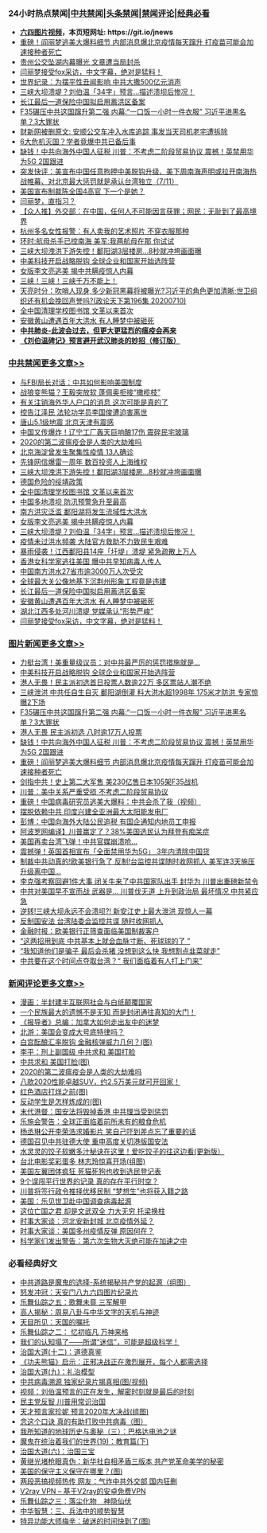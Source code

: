 <div id="tt">
<h3>24小时热点禁闻|<a href="#%E4%B8%AD%E5%85%B1%E7%A6%81%E9%97%BB%E6%9B%B4%E5%A4%9A%E6%96%87%E7%AB%A0">中共禁闻</a>|<a href="#%E5%9B%BE%E7%89%87%E6%96%B0%E9%97%BB%E6%9B%B4%E5%A4%9A%E6%96%87%E7%AB%A0">头条禁闻</a>|<a href="#%E6%96%B0%E9%97%BB%E8%AF%84%E8%AE%BA%E6%9B%B4%E5%A4%9A%E6%96%87%E7%AB%A0">禁闻评论|<a href="#%E5%BF%85%E7%9C%8B%E7%BB%8F%E5%85%B8%E5%A5%BD%E6%96%87">经典必看</a></h3>
<ul>
<li><b><a href="http://d1.bdrive.tk/64.mp4" target="_blank">六四图片视频</a>，本页短网址: https://git.io/jnews</b></li>
<li><a href="https://github.com/fqnews/bnews/blob/master/topimagenews/20200711/1359246.md">重磅！阎丽梦逃美大爆料细节 内部消息爆北京疫情每天蹿升 打疫苗可能会加速接种者死亡</a></li>
<li><a href="https://github.com/fqnews/bnews/blob/master/cbnews/20200711/1359061.md">贵州公交坠湖内幕曝光 文章遭当局封杀</a></li>
<li><a href="https://github.com/fqnews/bnews/blob/master/cbnews/20200711/1359139.md">闫丽梦接受fox采访，中文字幕，绝对是猛料！</a></li>
<li><a href="https://github.com/fqnews/bnews/blob/master/lifebaike/20200711/1359082.md">世界纪录：为摆平性丑闻影响 中共大撒500亿元消声</a></li>
<li><a href="https://github.com/fqnews/bnews/blob/master/cbnews/20200711/1359241.md">三峡大坝溃堤？刘伯温「34字」预言…描述溃坝后惨况！</a></li>
<li><a href="https://github.com/fqnews/bnews/blob/master/cbnews/20200711/1359222.md">长江最后一道保险中国拟启用蓄洪区备案 </a></li>
<li><a href="https://github.com/fqnews/bnews/blob/master/topimagenews/20200711/1359315.md">F35碾压中共这国蹿升第二强 内幕:“一口饭一小时一件衣服” 习近平进黑名单？3大罪状</a></li>
<li><a href="https://github.com/fqnews/bnews/blob/master/cbnews/20200711/1359075.md">财新网被删原文: 安顺公交车冲入水库追踪 事发当天司机老宅遭拆除</a></li>
<li><a href="https://github.com/fqnews/bnews/blob/master/cnnews/20200711/1359339.md">6大危机灭国？学者竟爆中共已备后事</a></li>
<li><a href="https://github.com/fqnews/bnews/blob/master/topimagenews/20200711/1359287.md">缺钱！中共向海外中国人征税 川普：不考虑二阶段贸易协议 震撼！英禁用华为5G 2国跟进</a></li>
<li><a href="https://github.com/fqnews/bnews/blob/master/bannedvideo/20200712/1359395.md">突发快评：美宣布中国任意拘押中美脱钩升级、美下周南海声明或拉开南海热战帷幕、对北京最大惩罚就是承认台湾独立（7/11）</a></li>
<li><a href="https://github.com/fqnews/bnews/blob/master/cbnews/20200711/1359151.md">美国宣布制裁陈全国4高官 下一个是她？</a></li>
<li><a href="https://github.com/fqnews/bnews/blob/master/bannedvideo/20200711/1359351.md">闫丽梦，直指习？</a></li>
<li><a href="https://github.com/fqnews/bnews/blob/master/baitai/20200712/1359371.md">【众人推】外交部：在中国，任何人不可能因言获罪；网民：无耻到了最高境界</a></li>
<li><a href="https://github.com/fqnews/bnews/blob/master/baitai/20200711/1359199.md">杭州多名女性报警：有人卖我的艺术照片 不穿衣服那种</a></li>
<li><a href="https://github.com/fqnews/bnews/blob/master/cbnews/20200711/1359078.md">环时:航母杀手已控南海 美军:我两航母在那 你试试</a></li>
<li><a href="https://github.com/fqnews/bnews/blob/master/cbnews/20200712/1359368.md">三峡大坝洩洪下游失控！鄱阳湖3层楼房…8秒就冲垮画面曝</a></li>
<li><a href="https://github.com/fqnews/bnews/blob/master/topimagenews/20200712/1359376.md">中美科技开启战略脱钩 全球企业和国家开始选阵营</a></li>
<li><a href="https://github.com/fqnews/bnews/blob/master/cbnews/20200711/1359245.md">女版李文亮逃美 揭中共瞒疫惊人内幕</a></li>
<li><a href="https://github.com/fqnews/bnews/blob/master/bannedvideo/20200711/1359254.md">三峡！三峡！三峡千万不能上！</a></li>
<li><a href="https://github.com/fqnews/bnews/blob/master/cbnews/20200711/1359069.md">天亮时分：吹哨人现身,多少新冠黑幕将被曝光?习近平的角色更加清晰;世卫组织还有机会挽回声誉吗?(政论天下第196集 20200710)</a></li>
<li><a href="https://github.com/fqnews/bnews/blob/master/cbnews/20200711/1359346.md">全中国清理学校图书馆 文革以来首次</a></li>
<li><a href="https://github.com/fqnews/bnews/blob/master/cbnews/20200711/1359220.md">安徽黄山遭遇百年大洪水 有人睡梦中被砸死</a></li>
<li><b><a href="https://github.com/fqnews/bnews/blob/master/comments/20200211/1275071.md" target="_blank">中共肺炎-此波会过去，但更大更猛烈的瘟疫会再来</a></b></li>
<li><b><a href="https://github.com/fqnews/bnews/blob/master/comments/20200207/1272816.md" target="_blank">《刘伯温碑记》预言避开武汉肺炎的妙招（修订版）</a></b></li>
</ul>
</div>

<div class="catlist">
<h3><a href="https://github.com/fqnews/bnews/blob/master/cbnews/" target="_blank">中共禁闻</a><span><a href="https://github.com/fqnews/bnews/blob/master/cbnews/" target="_blank" rel="nofollow">更多文章>></a></span></h3>
<ul>
<li><a href="https://github.com/fqnews/bnews/blob/master/cbnews/20200712/1359469.md" target="_blank">与FBI局长对话：中共如何影响美国制度</a></li>
<li><a href="https://github.com/fqnews/bnews/blob/master/cbnews/20200712/1359468.md" target="_blank">战狼变熊猫？王毅突放软 蓬佩奥拒接“橄榄枝”</a></li>
<li><a href="https://github.com/fqnews/bnews/blob/master/cbnews/20200712/1359467.md" target="_blank">有关注销海外华人户口的消息 这次可能是真的了</a></li>
<li><a href="https://github.com/fqnews/bnews/blob/master/cbnews/20200712/1359466.md" target="_blank">控告江泽民 法轮功学员李国俊遭迫害离世</a></li>
<li><a href="https://github.com/fqnews/bnews/blob/master/cbnews/20200712/1359443.md" target="_blank">唐山5.1级地震 北京天津有震感</a></li>
<li><a href="https://github.com/fqnews/bnews/blob/master/cbnews/20200712/1359442.md" target="_blank">中国又传爆炸！辽宁工厂轰天巨响酿17伤 震碎民宅玻璃</a></li>
<li><a href="https://github.com/fqnews/bnews/blob/master/comments/20200712/1359432.md" target="_blank">2020的第二波瘟疫会是人类的大劫难吗</a></li>
<li><a href="https://github.com/fqnews/bnews/blob/master/cbnews/20200712/1359382.md" target="_blank">北京海淀曾发生聚集性疫情 13人确诊</a></li>
<li><a href="https://github.com/fqnews/bnews/blob/master/cbnews/20200712/1359381.md" target="_blank">先锋网信爆雷一周年 数百投资人上海维权</a></li>
<li><a href="https://github.com/fqnews/bnews/blob/master/cbnews/20200712/1359368.md" target="_blank">三峡大坝洩洪下游失控！鄱阳湖3层楼房…8秒就冲垮画面曝</a></li>
<li><a href="https://github.com/fqnews/bnews/blob/master/cbnews/20200711/1359350.md" target="_blank">德国危险的绥靖政策</a></li>
<li><a href="https://github.com/fqnews/bnews/blob/master/cbnews/20200711/1359346.md" target="_blank">全中国清理学校图书馆 文革以来首次</a></li>
<li><a href="https://github.com/fqnews/bnews/blob/master/cbnews/20200711/1359298.md" target="_blank">中国多地溃坝 防汛预警急升至最高</a></li>
<li><a href="https://github.com/fqnews/bnews/blob/master/cbnews/20200711/1359292.md" target="_blank">南方洪灾泛滥 鄱阳湖将发生流域性大洪水</a></li>
<li><a href="https://github.com/fqnews/bnews/blob/master/cbnews/20200711/1359245.md" target="_blank">女版李文亮逃美 揭中共瞒疫惊人内幕</a></li>
<li><a href="https://github.com/fqnews/bnews/blob/master/cbnews/20200711/1359241.md" target="_blank">三峡大坝溃堤？刘伯温「34字」预言…描述溃坝后惨况！</a></li>
<li><a href="https://github.com/fqnews/bnews/blob/master/cbnews/20200711/1359240.md" target="_blank">疫情未过洪水频袭 大陆官方救助不力致民生艰难</a></li>
<li><a href="https://github.com/fqnews/bnews/blob/master/cbnews/20200711/1359238.md" target="_blank">暴雨侵袭！江西鄱阳县14座「圩堤」溃堤 紧急疏散上万人</a></li>
<li><a href="https://github.com/fqnews/bnews/blob/master/cbnews/20200711/1359207.md" target="_blank">香港女科学家逃往美国 曝中共早知病毒人传人</a></li>
<li><a href="https://github.com/fqnews/bnews/blob/master/cbnews/20200711/1359228.md" target="_blank">中国南方洪水27省市逾3000万人次受灾</a></li>
<li><a href="https://github.com/fqnews/bnews/blob/master/cbnews/20200711/1359227.md" target="_blank">全球最大关公像地基下沉荆州形象工程竟是违建</a></li>
<li><a href="https://github.com/fqnews/bnews/blob/master/cbnews/20200711/1359222.md" target="_blank">长江最后一道保险中国拟启用蓄洪区备案</a></li>
<li><a href="https://github.com/fqnews/bnews/blob/master/cbnews/20200711/1359220.md" target="_blank">安徽黄山遭遇百年大洪水 有人睡梦中被砸死</a></li>
<li><a href="https://github.com/fqnews/bnews/blob/master/cbnews/20200711/1359201.md" target="_blank">湖北江西多处河川溃堤 党媒承认“形势严峻”</a></li>
<li><a href="https://github.com/fqnews/bnews/blob/master/cbnews/20200711/1359139.md" target="_blank">闫丽梦接受fox采访，中文字幕，绝对是猛料！</a></li>

</ul>
</div>
<div class="catlist">
<h3><a href="https://github.com/fqnews/bnews/blob/master/topimagenews/" target="_blank">图片新闻</a><span><a href="https://github.com/fqnews/bnews/blob/master/topimagenews/" target="_blank" rel="nofollow">更多文章>></a></span></h3>
<ul>
<li><a href="https://github.com/fqnews/bnews/blob/master/topimagenews/20200712/1359465.md" target="_blank">力挺台湾！美重量级议员：对中共最严厉的惩罚措施就是&#8230;</a></li>
<li><a href="https://github.com/fqnews/bnews/blob/master/topimagenews/20200712/1359376.md" target="_blank">中美科技开启战略脱钩 全球企业和国家开始选阵营</a></li>
<li><a href="https://github.com/fqnews/bnews/blob/master/topimagenews/20200711/1359354.md" target="_blank">港人无畏！民主派初选首日投票人数逾22万 多区票站人潮不绝</a></li>
<li><a href="https://github.com/fqnews/bnews/blob/master/topimagenews/20200711/1359353.md" target="_blank">三峡泄洪 中共任自生自灭 鄱阳湖倒灌 料大洪水超1998年 175米才防洪 专家惊曝2下场</a></li>
<li><a href="https://github.com/fqnews/bnews/blob/master/topimagenews/20200711/1359315.md" target="_blank">F35碾压中共这国蹿升第二强 内幕:“一口饭一小时一件衣服” 习近平进黑名单？3大罪状</a></li>
<li><a href="https://github.com/fqnews/bnews/blob/master/topimagenews/20200711/1359312.md" target="_blank">港人无畏 民主派初选 八时逾17万人投票</a></li>
<li><a href="https://github.com/fqnews/bnews/blob/master/topimagenews/20200711/1359287.md" target="_blank">缺钱！中共向海外中国人征税 川普：不考虑二阶段贸易协议 震撼！英禁用华为5G 2国跟进</a></li>
<li><a href="https://github.com/fqnews/bnews/blob/master/topimagenews/20200711/1359246.md" target="_blank">重磅！阎丽梦逃美大爆料细节 内部消息爆北京疫情每天蹿升 打疫苗可能会加速接种者死亡</a></li>
<li><a href="https://github.com/fqnews/bnews/blob/master/topimagenews/20200711/1359035.md" target="_blank">剑指中共！史上第二大军售 美230亿售日本105架F35战机</a></li>
<li><a href="https://github.com/fqnews/bnews/blob/master/topimagenews/20200711/1359034.md" target="_blank">川普：美中关系严重受损 不考虑二阶段贸易协议</a></li>
<li><a href="https://github.com/fqnews/bnews/blob/master/comments/20200711/1359027.md" target="_blank">重磅！中国病毒研究员逃美大爆料：中共会杀了我（视频）</a></li>
<li><a href="https://github.com/fqnews/bnews/blob/master/topimagenews/20200711/1359022.md" target="_blank">摆脱依赖中共 印度兴建全亚洲最大太阳能发电厂</a></li>
<li><a href="https://github.com/fqnews/bnews/blob/master/topimagenews/20200711/1358963.md" target="_blank">彭博：中国向海外大陆公民追税 有国企通知内地员工申报</a></li>
<li><a href="https://github.com/fqnews/bnews/blob/master/topimagenews/20200710/1358868.md" target="_blank">阿波罗网编译】川普赢定了？38%美国选民认为拜登有痴呆症</a></li>
<li><a href="https://github.com/fqnews/bnews/blob/master/topimagenews/20200710/1358865.md" target="_blank">美国再卖台湾飞弹！中共官媒崩溃呛…</a></li>
<li><a href="https://github.com/fqnews/bnews/blob/master/topimagenews/20200710/1358864.md" target="_blank">震撼弹！英国首相宣布「全面禁用华为5G」 3年内清除中国货</a></li>
<li><a href="https://github.com/fqnews/bnews/blob/master/topimagenews/20200710/1358857.md" target="_blank">制裁中共动真的!欧美银行急了 反制!台监控共谍随时收网抓人 美军连3天施压升级离中国…</a></li>
<li><a href="https://github.com/fqnews/bnews/blob/master/topimagenews/20200710/1358837.md" target="_blank">李克强考察回避1件大事 闭关牛来了中共国家队出手 封华为 川普出重磅新禁令</a></li>
<li><a href="https://github.com/fqnews/bnews/blob/master/topimagenews/20200710/1358771.md" target="_blank">中共对美国早不宣而战 武器是&#8230; 川普伐无道 上升到政治局 最坏情况 中共紧应急</a></li>
<li><a href="https://github.com/fqnews/bnews/blob/master/topimagenews/20200710/1358763.md" target="_blank">逆转!三峡大坝永远不会溃坝?! 新安江史上最大泄洪 现惊人一幕</a></li>
<li><a href="https://github.com/fqnews/bnews/blob/master/topimagenews/20200710/1358682.md" target="_blank">反制国安法 台湾陆委会监控共谍 随时收网抓人</a></li>
<li><a href="https://github.com/fqnews/bnews/blob/master/topimagenews/20200710/1358676.md" target="_blank">金融时报：欧美银行正筛查面临美国制裁客户</a></li>
<li><a href="https://github.com/fqnews/bnews/blob/master/topimagenews/20200710/1358675.md" target="_blank">“这两招用到底 中共基本上就会血脉寸断、死球球的了 ”</a></li>
<li><a href="https://github.com/fqnews/bnews/blob/master/topimagenews/20200710/1358580.md" target="_blank">“我知道他们是骗子 最后会杀猪 没想到这么快 我想割点韭菜就走”</a></li>
<li><a href="https://github.com/fqnews/bnews/blob/master/topimagenews/20200710/1358573.md" target="_blank">中共要在这个时间点夺取台湾？“ 我们面临着有人打上门来”</a></li>

</ul>
</div>
<div class="catlist">
<h3><a href="https://github.com/fqnews/bnews/blob/master/comments/" target="_blank">新闻评论</a><span><a href="https://github.com/fqnews/bnews/blob/master/comments/" target="_blank" rel="nofollow">更多文章>></a></span></h3>
<ul>
<li><a href="https://github.com/fqnews/bnews/blob/master/comments/20200712/1359491.md" target="_blank">漫画：半封建半互联网社会与白纸颠覆国家</a></li>
<li><a href="https://github.com/fqnews/bnews/blob/master/comments/20200712/1359490.md" target="_blank">一个民族最大的遗憾不是无知 而是封闭通往真知的大门！</a></li>
<li><a href="https://github.com/fqnews/bnews/blob/master/comments/20200712/1359489.md" target="_blank">《报导者》总编：加拿大如何走出友中的迷梦</a></li>
<li><a href="https://github.com/fqnews/bnews/blob/master/comments/20200712/1359488.md" target="_blank">北游：美国会变成大号底特律吗？</a></li>
<li><a href="https://github.com/fqnews/bnews/blob/master/comments/20200712/1359464.md" target="_blank">白宫酝酿汇率脱钩 金融核弹威力几何？(图)</a></li>
<li><a href="https://github.com/fqnews/bnews/blob/master/comments/20200712/1359444.md" target="_blank">李平：刑上副国级 中共求和 美国打脸</a></li>
<li><a href="https://github.com/fqnews/bnews/blob/master/comments/20200712/1359438.md" target="_blank">中共求和 美国打脸(图)</a></li>
<li><a href="https://github.com/fqnews/bnews/blob/master/comments/20200712/1359432.md" target="_blank">2020的第二波瘟疫会是人类的大劫难吗</a></li>
<li><a href="https://github.com/fqnews/bnews/blob/master/comments/20200712/1359431.md" target="_blank">八款2020性能卓越SUV，约2.5万美元就可开回家！</a></li>
<li><a href="https://github.com/fqnews/bnews/blob/master/comments/20200712/1359430.md" target="_blank">红色酒店打烊之前(图)</a></li>
<li><a href="https://github.com/fqnews/bnews/blob/master/comments/20200712/1359429.md" target="_blank">反动学生是怎样炼成的(图)</a></li>
<li><a href="https://github.com/fqnews/bnews/blob/master/comments/20200712/1359427.md" target="_blank">末代港督：国安法将毁掉香港 中共理当受到惩罚</a></li>
<li><a href="https://github.com/fqnews/bnews/blob/master/comments/20200712/1359426.md" target="_blank">乐施会警告：全球正面临着前所未有的粮食危机</a></li>
<li><a href="https://github.com/fqnews/bnews/blob/master/comments/20200712/1359416.md" target="_blank">杨丞琳公开李荣浩求婚影片  笑自己吓到差点忘了重要的话</a></li>
<li><a href="https://github.com/fqnews/bnews/blob/master/comments/20200712/1359400.md" target="_blank">德国召见中共驻德大使  重申高度关切港版国安法</a></li>
<li><a href="https://github.com/fqnews/bnews/blob/master/comments/20200712/1359398.md" target="_blank">水灵灵的饺子软嫩多汁秘诀在这里！爱吃饺子的往这边看(更新版）</a></li>
<li><a href="https://github.com/fqnews/bnews/blob/master/comments/20200712/1359383.md" target="_blank">台北电影奖彩蛋多 林志玲惊喜开场(组图)</a></li>
<li><a href="https://github.com/fqnews/bnews/blob/master/comments/20200712/1359370.md" target="_blank">美国左翼团体疯狂 死猫死狗也收到选民登记表</a></li>
<li><a href="https://github.com/fqnews/bnews/blob/master/comments/20200712/1359369.md" target="_blank">9个误闯平行世界的记录 真的存在平行时空？</a></li>
<li><a href="https://github.com/fqnews/bnews/blob/master/comments/20200711/1359364.md" target="_blank">川普将签行政令推择优移民制 “梦想生”也将获入籍之路</a></li>
<li><a href="https://github.com/fqnews/bnews/blob/master/comments/20200711/1359357.md" target="_blank">美国：乐见世卫赴中国调查病毒起源</a></li>
<li><a href="https://github.com/fqnews/bnews/blob/master/comments/20200711/1359343.md" target="_blank">这位亡国之君 却是文武双全 力大无穷 托梁换柱</a></li>
<li><a href="https://github.com/fqnews/bnews/blob/master/comments/20200711/1359336.md" target="_blank">时事大家谈：河北安新封城 北京疫情外延？</a></li>
<li><a href="https://github.com/fqnews/bnews/blob/master/comments/20200711/1359333.md" target="_blank">时事大家谈：美国多州疫情反弹 原因何在？</a></li>
<li><a href="https://github.com/fqnews/bnews/blob/master/comments/20200711/1359316.md" target="_blank">科学家们发出警告：第六次生物大灭绝可能在加速之中</a></li>

</ul>
</div>

<div class="catlist">
<h3>必看经典好文</h3>
<ul>
<li><a href="https://github.com/fqnews/bnews/blob/master/comments/20181209/1044543.md" target="_blank">中共道路是魔鬼的选择-系统揭秘共产党的起源（组图）</a></li>
<li><a href="https://github.com/fqnews/bnews/blob/master/comments/20200604/783200.md" target="_blank">怒发冲冠：天安门八九六四图片纪录片</a></li>
<li><a href="https://github.com/fqnews/bnews/blob/master/tculture/20170715/791820.md" target="_blank">乐舞仙踪之五：歌舞未竟 三军解甲</a></li>
<li><a href="https://github.com/fqnews/bnews/blob/master/aomi/history/20170924/831575.md" target="_blank">高人揭秘：周易八卦与中华文字的天机与神迹</a></li>
<li><a href="https://github.com/fqnews/bnews/blob/master/tculture/20180919/1000196.md" target="_blank">天目所见：天国的嘱托</a></li>
<li><a href="https://github.com/fqnews/bnews/blob/master/tculture/20170711/790081.md" target="_blank">乐舞仙踪之二： 忆初临凡 万神来格</a></li>
<li><a href="https://github.com/fqnews/bnews/blob/master/sohnews/20161029/607205.md" target="_blank">我们的认知塌了——所谓“迷信”，可能是超级科学！</a></li>
<li><a href="https://github.com/fqnews/bnews/blob/master/cbnews/20180318/916241.md" target="_blank">治国大道(十二)：道德真鉴</a></li>
<li><a href="https://github.com/fqnews/bnews/blob/master/comments/20200308/1290182.md" target="_blank">《功夫熊猫》启示：正邪决战正在激烈展开，每个人都需选择</a></li>
<li><a href="https://github.com/fqnews/bnews/blob/master/cbnews/20180315/914943.md" target="_blank">治国大道(九)：礼治模型</a></li>
<li><a href="https://github.com/fqnews/bnews/blob/master/ccpdope/20200412/1311165.md" target="_blank">中共病毒溯源 独家纪录片揭真相(图/视频)</a></li>
<li><a href="https://github.com/fqnews/bnews/blob/master/comments/20200628/1351782.md" target="_blank">视频：刘伯温预言的正在发生，解密时刻就是最后的时刻</a></li>
<li><a href="https://github.com/fqnews/bnews/blob/master/comments/20200621/1348236.md" target="_blank">民主党反智 川普用常识治国</a></li>
<li><a href="https://github.com/fqnews/bnews/blob/master/topimagenews/20200513/1327828.md" target="_blank">天才预言家珍妮 预言2020年大决战(组图)</a></li>
<li><a href="https://github.com/fqnews/bnews/blob/master/comments/20200707/1357090.md" target="_blank">念这个口诀 真的有助打败中共病毒（图）</a></li>
<li><a href="https://github.com/fqnews/bnews/blob/master/tculture/xiulian/20170726/797589.md" target="_blank">我所知道的地球历史与奥秘（三）：巴格达电池之谜</a></li>
<li><a href="https://github.com/fqnews/bnews/blob/master/comments/20180716/972458.md" target="_blank">魔鬼在统治着我们的世界(19)：教育篇(下)</a></li>
<li><a href="https://github.com/fqnews/bnews/blob/master/cbnews/20180312/913459.md" target="_blank">治国大道(六)：治国三宝</a></li>
<li><a href="https://github.com/fqnews/bnews/blob/master/lifebaike/20180921/1001174.md" target="_blank">黄继光堵枪眼真伪：新华社自相矛盾三版本 共产党革命美学的秘密</a></li>
<li><a href="https://github.com/fqnews/bnews/blob/master/lifebaike/20200520/1331379.md" target="_blank">美国的保守主义保守在哪里？(图)</a></li>
<li><a href="https://github.com/fqnews/bnews/blob/master/cbnews/20200703/1355059.md" target="_blank">两段恶搞视频热传 网友：气炸中共外交部 国内狂删</a></li>
<li><a href="https://github.com/fqnews/bnews/blob/master/comments/20200112/1257608.md" target="_blank">V2ray VPN &#8211; 基于V2ray的安卓免费VPN</a></li>
<li><a href="https://github.com/fqnews/bnews/blob/master/tculture/20190101/1056889.md" target="_blank">乐舞仙踪之三：落尘化物　神隐仙伏</a></li>
<li><a href="https://github.com/fqnews/bnews/blob/master/comments/20200605/783248.md" target="_blank">中华智慧：三、兵法中的顺势智慧</a></li>
<li><a href="https://github.com/fqnews/bnews/blob/master/ccpdope/20200703/1355002.md" target="_blank">特异功能大师梅辛：破迷的时间快到了(图)</a></li>

</ul>
</div>